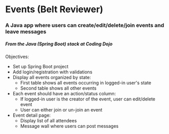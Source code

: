 # Events (Belt Reviewer)

### A Java app where users can create/edit/delete/join events and leave messages  
##### From the Java (Spring Boot) stack at Coding Dojo


Objectives:
* Set up Spring Boot project
* Add login/registration with validations
* Display all events organized by state:
  * First table shows all events occurring in logged-in user's state
  * Second table shows all other events
* Each event should have an action/status column:
  * If logged-in user is the creator of the event, user can edit/delete event
  * User can either join or un-join an event
* Event detail page:
  * Display list of all attendees
  * Message wall where users can post messages
